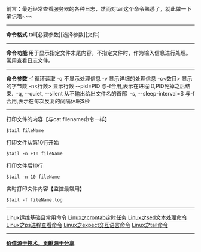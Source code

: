 前言：最近经常查看服务器的各种日志，然而对tail这个命令熟悉了，就此做一下笔记咯~~~
___
**命令格式**
tail[必要参数][选择参数][文件]   
___
**命令功能**
用于显示指定文件末尾内容，不指定文件时，作为输入信息进行处理。常用查看日志文件。
___
**命令参数**
-f 循环读取
-q 不显示处理信息
-v 显示详细的处理信息
-c<数目> 显示的字节数
-n<行数> 显示行数
--pid=PID 与-f合用,表示在进程ID,PID死掉之后结束. 
-q, --quiet, --silent 从不输出给出文件名的首部 
-s, --sleep-interval=S 与-f合用,表示在每次反复的间隔休眠S秒 
___
打印文件的内容【与cat filename命令一样】
~~~
$tail fileName
~~~
打印文件从第10行开始
~~~
$tail -n +10 fileName
~~~
打印文件后10行
~~~
$tail -n 10 fileName
~~~
实时打印文件内容【监控最常用】
~~~
$tail -f fileName.log
~~~
___
Linux运维基础且常用命令
[Linux之crontab定时任务](http://www.jianshu.com/p/838db0269fd0)
[Linux之sed文本处理命令](http://www.jianshu.com/p/8269c36331ee)
[Linux之ps进程查看命令](http://www.jianshu.com/p/367276be1469)
[Linux之expect交互语言命令](http://www.jianshu.com/p/59f2e14e2535)
[Linux之tail命令](http://www.jianshu.com/p/168e8a01c2e2)
___
**[价值源于技术，贡献源于分享](https://github.com/alicfeng)**
